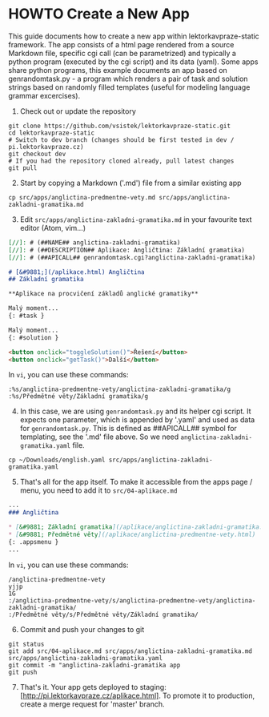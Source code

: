 # HOWTO Create a New App

This guide documents how to create a new app within lektorkavpraze-static framework. The app consists of a html page rendered from a source Markdown file, specific cgi call (can be parametrized) and typically a python program (executed by the cgi script) and its data (yaml). Some apps share python programs, this example documents an app based on genrandomtask.py - a program which renders a pair of task and solution strings based on randomly filled templates (useful for modeling language grammar excercises).

1. Check out or update the repository
```shell
git clone https://github.com/vsistek/lektorkavpraze-static.git
cd lektorkavpraze-static
# Switch to dev branch (changes should be first tested in dev / pi.lektorkavpraze.cz)
git checkout dev
# If you had the repository cloned already, pull latest changes
git pull
```
2. Start by copying a Markdown ('.md') file from a similar existing app
```shell
cp src/apps/anglictina-predmentne-vety.md src/apps/anglictina-zakladni-gramatika.md
```
3. Edit `src/apps/anglictina-zakladni-gramatika.md` in your favourite text editor (Atom, vim...)
```markdown
[//]: # (##NAME## anglictina-zakladni-gramatika)
[//]: # (##DESCRIPTION## Aplikace: Angličtina: Základní gramatika)
[//]: # (##APICALL## genrandomtask.cgi?anglictina-zakladni-gramatika)

# [&#9881;](/aplikace.html) Angličtina
## Základní gramatika

**Aplikace na procvičení základů anglické gramatiky**

Malý moment...
{: #task }

Malý moment...
{: #solution }

<button onclick="toggleSolution()">Řešení</button>
<button onclick="getTask()">Další</button>
```
In `vi`, you can use these commands:
```vim
:%s/anglictina-predmentne-vety/anglictina-zakladni-gramatika/g
:%s/Předmětné věty/Základní gramatika/g
```
4. In this case, we are using `genrandomtask.py` and its helper cgi script. It expects one parameter, which is appended by '.yaml' and used as data for `genrandomtask.py`. This is defined as ##APICALL## symbol for templating, see the '.md' file above. So we need `anglictina-zakladni-gramatika.yaml` file.
```shell
cp ~/Downloads/english.yaml src/apps/anglictina-zakladni-gramatika.yaml
```
5. That's all for the app itself. To make it accessible from the apps page / menu, you need to add it to `src/04-aplikace.md`
```markdown
...
### Angličtina

* [&#9881; Základní gramatika](/aplikace/anglictina-zakladni-gramatika.html)
* [&#9881; Předmětné věty](/aplikace/anglictina-predmentne-vety.html)
{: .appsmenu }
...

```
In `vi`, you can use these commands:
```vim
/anglictina-predmentne-vety
yjjp
1G
:/anglictina-predmentne-vety/s/anglictina-predmentne-vety/anglictina-zakladni-gramatika/
:/Předmětné věty/s/Předmětné věty/Základní gramatika/
```
6. Commit and push your changes to git
```shell
git status
git add src/04-aplikace.md src/apps/anglictina-zakladni-gramatika.md src/apps/anglictina-zakladni-gramatika.yaml
git commit -m "anglictina-zakladni-gramatika app
git push
```
7. That's it. Your app gets deployed to staging: [http://pi.lektorkavpraze.cz/aplikace.html]. To promote it to production, create a merge request for 'master' branch.
